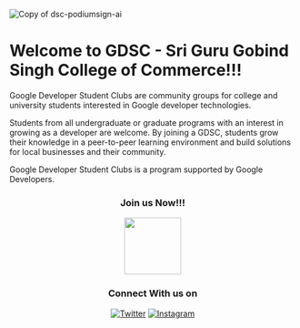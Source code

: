 ![Copy of dsc-podiumsign-ai](https://user-images.githubusercontent.com/59417546/183259956-e31e9100-b5eb-434c-9f2f-baffbd214092.png)

# Welcome to GDSC - Sri Guru Gobind Singh College of Commerce!!!

Google Developer Student Clubs are community groups for college and university students interested in Google developer technologies.

Students from all undergraduate or graduate programs with an interest in growing as a developer are welcome. By joining a GDSC, students grow their knowledge in a peer-to-peer learning environment and build solutions for local businesses and their community.

Google Developer Student Clubs is a program supported by Google Developers.

<div align="center">
<h3>Join us Now!!!</h3>
<a href="https://gdsc.community.dev/sri-guru-gobind-singh-college-of-commerce-delhi/" target="_blank"><img width="100" src="https://img.shields.io/badge/-Join%20Us!!-8cb9e7" /></a> 
</div>

<div align="center">
<h3>Connect With us on</h3>
<a href="https://twitter.com/gdsc_sggscc" target="_blank"><img alt="Twitter" src="https://img.shields.io/badge/twitter-%231DA1F2.svg?&style=for-the-badge&logo=twitter&logoColor=white" /></a> 
<a href="https://www.instagram.com/gdsc_sggscc/" target="_blank"><img alt="Instagram" src="https://img.shields.io/badge/instagram-%FF69B4.svg?&style=for-the-badge&logo=instagram&logoColor=white&color=cd486b" /></a>
</div>



